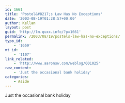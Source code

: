 ```yaml
---
id: 1661
title: 'Postel&#8217;s Law Has No Exceptions'
date: '2003-08-19T01:28:57+00:00'
author: Kellan
layout: post
guid: 'http://lm.quxx.info/?p=1661'
permalink: /2003/08/19/postels-law-has-no-exceptions/
typo_id:
    - '1659'
mt_id:
    - '1107'
link_related:
    - 'http://www.aaronsw.com/weblog/001025'
raw_content:
    - 'Just the occasional bank holiday'
categories:
    - Aside
---
```


Just the occasional bank holiday